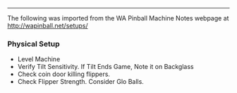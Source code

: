 ***
The following was imported from the WA Pinball Machine Notes webpage at http://wapinball.net/setups/
### Physical Setup
-   Level Machine
-   Verify Tilt Sensitivity. If Tilt Ends Game, Note it on Backglass
-   Check coin door killing flippers.
-   Check Flipper Strength. Consider Glo Balls.
